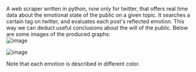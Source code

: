 A web scraper written in python, now only for twitter, that offers real time data about the emotional state of the public on a given topic.
It searches a certain tag on twitter, and evaluates each post's reflected emotion. This way we can deduct useful conclusions about the will of the public.
Below are some images of the produced graphs:<br>
![image](https://user-images.githubusercontent.com/19637856/149851841-6b04071c-1aaa-45d1-87cc-859cbe4401ca.png)

![image](https://user-images.githubusercontent.com/19637856/149851736-2a3f09b9-92ff-41bb-a44e-6c55bcb23ef5.png)

Note that each emotion is described in different color.
